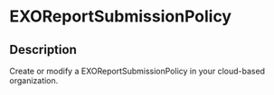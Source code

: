 # EXOReportSubmissionPolicy

## Description

Create or modify a EXOReportSubmissionPolicy in your cloud-based organization.
